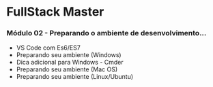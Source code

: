# FullStack Master

### Módulo 02 - Preparando o ambiente de desenvolvimento...
- VS Code com Es6/ES7
- Preparando seu ambiente (Windows)
- Dica adicional para Windows - Cmder
- Preparando seu ambiente (Mac OS)
- Preparando seu ambiente (Linux/Ubuntu)
